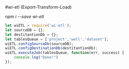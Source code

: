 #wi-etl (Export-Transform-Load)

_npm i --save wi-etl_

```javascript
let wiETL = require('wi-etl');
let sourceDB = {};
let destitantionDb = {};
let tablesQueue = ['project','well','dataset'];
wiETL.configSourceDb(sourceDB);
wiETL.configDestinationDb(destitantionDb);
wiETL.executeJob(tablesQueue, function(err, success) {
    console.log("Done!")
});
```

